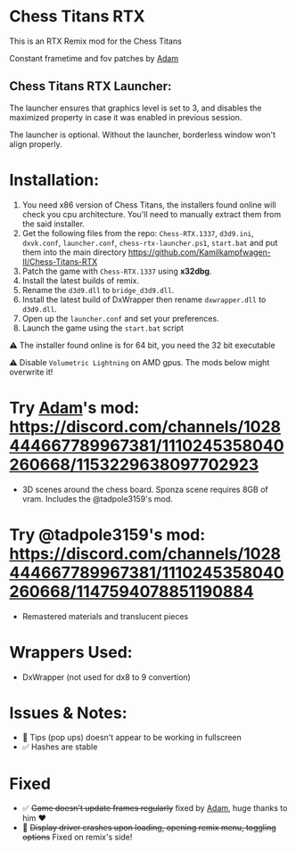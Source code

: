 # Chess Titans RTX
This is an RTX Remix mod for the Chess Titans

Constant frametime and fov patches by [Adam](https://github.com/adamplayer)

## Chess Titans RTX Launcher:
The launcher ensures that graphics level is set to 3, and disables the maximized property in case it was enabled in previous session.

The launcher is optional. Without the launcher, borderless window won't align properly.

# Installation:
1. You need x86 version of Chess Titans, the installers found online will check you cpu architecture. You'll need to manually extract them from the said installer.
2. Get the following files from the repo: `Chess-RTX.1337`, `d3d9.ini`, `dxvk.conf`, `launcher.conf`, `chess-rtx-launcher.ps1`, `start.bat` and put them into the main directory
https://github.com/Kamilkampfwagen-II/Chess-Titans-RTX
3. Patch the game with `Chess-RTX.1337` using __x32dbg__.
4. Install the latest builds of remix.
5. Rename the `d3d9.dll` to `bridge_d3d9.dll`.
6. Install the latest build of DxWrapper then rename `dxwrapper.dll` to `d3d9.dll`.
7. Open up the `launcher.conf` and set your preferences.
8. Launch the game using the `start.bat` script

:warning: The installer found online is for 64 bit, you need the 32 bit executable

:warning: Disable `Volumetric Lightning` on AMD gpus. The mods below might overwrite it!

# Try [Adam](https://github.com/adamplayer)'s mod: https://discord.com/channels/1028444667789967381/1110245358040260668/1153229638097702923 
- 3D scenes around the chess board. Sponza scene requires 8GB of vram. Includes the @tadpole3159's mod.

# Try @tadpole3159's mod: https://discord.com/channels/1028444667789967381/1110245358040260668/1147594078851190884
- Remastered materials and translucent pieces

# Wrappers Used:
- DxWrapper (not used for dx8 to 9 convertion)

# Issues & Notes:
- :no_entry_sign: Tips (pop ups) doesn't appear to be working in fullscreen
- :white_check_mark: Hashes are stable
# Fixed
- :white_check_mark: ~~Game doesn't update frames regularly~~ fixed by [Adam](https://github.com/adamplayer), huge thanks to him :heart: 
- :no_entry_sign: ~~Display driver crashes upon loading, opening remix menu, toggling options~~ Fixed on remix's side!
